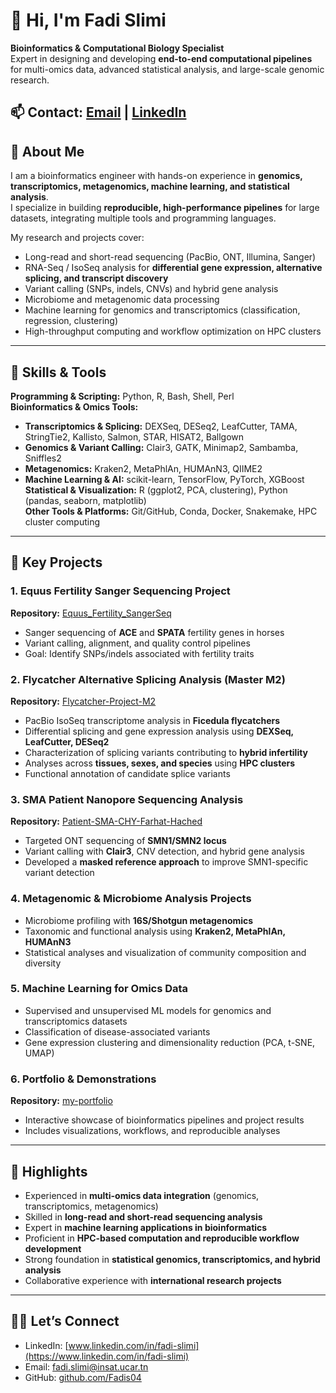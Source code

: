 # 👋 Hi, I'm Fadi Slimi

**Bioinformatics & Computational Biology Specialist**  
Expert in designing and developing **end-to-end computational pipelines** for multi-omics data, advanced statistical analysis, and large-scale genomic research.

📫 Contact: [Email](mailto:fadi.slimi@insat.ucar.tn) | [LinkedIn](https://www.linkedin.com/in/fadi-slimi)
---

## 🧬 About Me
I am a bioinformatics engineer with hands-on experience in **genomics, transcriptomics, metagenomics, machine learning, and statistical analysis**.  
I specialize in building **reproducible, high-performance pipelines** for large datasets, integrating multiple tools and programming languages.  

My research and projects cover:
- Long-read and short-read sequencing (PacBio, ONT, Illumina, Sanger)  
- RNA-Seq / IsoSeq analysis for **differential gene expression, alternative splicing, and transcript discovery**  
- Variant calling (SNPs, indels, CNVs) and hybrid gene analysis  
- Microbiome and metagenomic data processing  
- Machine learning for genomics and transcriptomics (classification, regression, clustering)  
- High-throughput computing and workflow optimization on HPC clusters  

---

## 🔧 Skills & Tools

**Programming & Scripting:** Python, R, Bash, Shell, Perl  
**Bioinformatics & Omics Tools:**  
- **Transcriptomics & Splicing:** DEXSeq, DESeq2, LeafCutter, TAMA, StringTie2, Kallisto, Salmon, STAR, HISAT2, Ballgown  
- **Genomics & Variant Calling:** Clair3, GATK, Minimap2, Sambamba, Sniffles2  
- **Metagenomics:** Kraken2, MetaPhlAn, HUMAnN3, QIIME2  
- **Machine Learning & AI:** scikit-learn, TensorFlow, PyTorch, XGBoost  
**Statistical & Visualization:** R (ggplot2, PCA, clustering), Python (pandas, seaborn, matplotlib)  
**Other Tools & Platforms:** Git/GitHub, Conda, Docker, Snakemake, HPC cluster computing  

---

## 📂 Key Projects

### 1. **Equus Fertility Sanger Sequencing Project**  
**Repository:** [Equus_Fertility_SangerSeq](https://github.com/Fadis04/Equus_Fertility_SangerSeq)  
- Sanger sequencing of **ACE** and **SPATA** fertility genes in horses  
- Variant calling, alignment, and quality control pipelines  
- Goal: Identify SNPs/indels associated with fertility traits  

### 2. **Flycatcher Alternative Splicing Analysis (Master M2)**  
**Repository:** [Flycatcher-Project-M2](https://github.com/Fadis04/Flycatcher-Project-M2)  
- PacBio IsoSeq transcriptome analysis in **Ficedula flycatchers**  
- Differential splicing and gene expression analysis using **DEXSeq, LeafCutter, DESeq2**  
- Characterization of splicing variants contributing to **hybrid infertility**  
- Analyses across **tissues, sexes, and species** using **HPC clusters**  
- Functional annotation of candidate splice variants  

### 3. **SMA Patient Nanopore Sequencing Analysis**  
**Repository:** [Patient-SMA-CHY-Farhat-Hached](https://github.com/Fadis04/Patient-SMA-CHY-Farhat-Hached)  
- Targeted ONT sequencing of **SMN1/SMN2 locus**  
- Variant calling with **Clair3**, CNV detection, and hybrid gene analysis  
- Developed a **masked reference approach** to improve SMN1-specific variant detection  

### 4. **Metagenomic & Microbiome Analysis Projects**  
- Microbiome profiling with **16S/Shotgun metagenomics**  
- Taxonomic and functional analysis using **Kraken2, MetaPhlAn, HUMAnN3**  
- Statistical analyses and visualization of community composition and diversity  

### 5. **Machine Learning for Omics Data**  
- Supervised and unsupervised ML models for genomics and transcriptomics datasets  
- Classification of disease-associated variants  
- Gene expression clustering and dimensionality reduction (PCA, t-SNE, UMAP)  

### 6. **Portfolio & Demonstrations**  
**Repository:** [my-portfolio](https://github.com/Fadis04/my-portfolio)  
- Interactive showcase of bioinformatics pipelines and project results  
- Includes visualizations, workflows, and reproducible analyses  

---

## 🚀 Highlights
- Experienced in **multi-omics data integration** (genomics, transcriptomics, metagenomics)  
- Skilled in **long-read and short-read sequencing analysis**  
- Expert in **machine learning applications in bioinformatics**  
- Proficient in **HPC-based computation and reproducible workflow development**  
- Strong foundation in **statistical genomics, transcriptomics, and hybrid analysis**  
- Collaborative experience with **international research projects**  


---

## 👨‍💻 Let’s Connect
- LinkedIn: [www.linkedin.com/in/fadi-slimi](https://www.linkedin.com/in/fadi-slimi)  
- Email: fadi.slimi@insat.ucar.tn  
- GitHub: [github.com/Fadis04](https://github.com/Fadis04)
